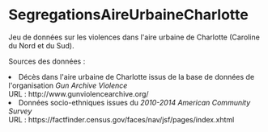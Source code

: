 # SegregationsAireUrbaineCharlotte

Jeu de données sur les violences dans l'aire urbaine de Charlotte (Caroline du Nord et du Sud).<br>

Sources des données :<br>
<li>Décès dans l'aire urbaine de Charlotte issus de la base de données de l'organisation <i>Gun Archive Violence</i><br>
URL : http://www.gunviolencearchive.org/<br>
<li>Données socio-ethniques issues du <i>2010-2014 American Community Survey</i><br>
URL : https://factfinder.census.gov/faces/nav/jsf/pages/index.xhtml<br>
